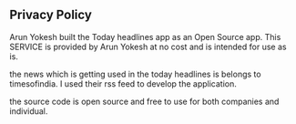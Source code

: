 ## Privacy Policy

Arun Yokesh built the Today headlines app as an Open Source app. This SERVICE is provided by Arun Yokesh at no cost and is intended for use as is.

the news which is getting used in the today headlines is belongs to timesofindia. I used their rss feed to develop the application.

the source code is open source and free to use for both companies and individual. 
